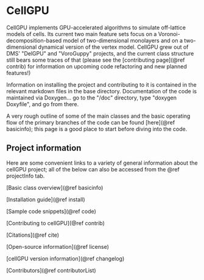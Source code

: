 # CellGPU

CellGPU implements GPU-accelerated algorithms to simulate off-lattice models of cells. Its current
two main feature sets focus on a Voronoi-decomposition-based model of two-dimensional monolayers
and on a two-dimensional dynamical version of the vertex model. CellGPU grew out of DMS'
"DelGPU" and "VoroGuppy" projects, and the current class structure still bears some traces of that
(please see the [contributing page](@ref contrib) for information on upcoming code refactoring and new planned
features!)

Information on installing the project and contributing to it is contained in the relevant
markdown files in the base directory. Documentation of the code is maintained via Doxygen... go
to the "/doc" directory, type "doxygen Doxyfile", and go from there.

A very rough outline of some of the main classes and the basic operating flow of the primary branches
of the code can be found [here](@ref basicinfo); this page is a good place to start before diving into
the code.


## Project information
Here are some convenient links to a variety of general information about the cellGPU project; all
of the below can also be accessed from the @ref projectInfo tab.

[Basic class overview](@ref basicinfo)

[Installation guide](@ref install)

[Sample code snippets](@ref code)

[Contributing to cellGPU](@ref contrib)

[Citations](@ref cite)

[Open-source information](@ref license)

[cellGPU version information](@ref changelog)

[Contributors](@ref contributorList)

